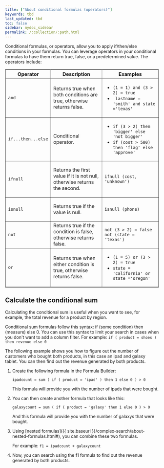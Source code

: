 ```yaml
---
title: ["About conditional formulas (operators)"]
keywords: tbd
last_updated: tbd
toc: false
sidebar: mydoc_sidebar
permalink: /:collection/:path.html
---
```

Conditional formulas, or operators, allow you to apply if/then/else conditions in your formulas. You can leverage operators in your conditional formulas to have them return true, false, or a predetermined value. The operators include:

<table cellpadding="4" cellspacing="0" summary="" id="conditional-sum__table_mps_jqv_1z" class="table" frame="border" border="1" rules="all">
   <colgroup>
      <col style="width:10%"/>
      <col style="width:45%"/>
      <col style="width:45%"/>
   </colgroup>
   <thead>
      <tr>
         <th>Operator</th>
         <th>Description</th>
         <th>Examples</th>
      </tr>
   </thead>
   <tbody>
      <tr>
         <td><code>and</code></td>
         <td>
            <p>Returns true when both conditions are true, otherwise returns false. </p>
         </td>
         <td>
            <ul>
               <li><code>(1 = 1) and (3 &gt; 2) = true </code></li>
               <li><code> lastname = 'smith' and state ='texas' </code></li>
            </ul>
         </td>
      </tr>
      <tr>
         <td>
            <code>if...then...else </code>
         </td>
         <td>
            <p>Conditional operator. </p>
         </td>
         <td>
            <ul>
               <li>
                  <code>if (3 &gt; 2) then 'bigger' else 'not bigger' </code>
               </li>
               <li>
                  <code>if (cost &gt; 500) then 'flag' else 'approve' </code>
               </li>
            </ul>
         </td>
      </tr>
      <tr>
         <td>
            <code>ifnull </code>
         </td>
         <td>
            <p>Returns the first value if it is not null, otherwise returns the second. </p>
         </td>
         <td>
            <code>ifnull (cost, 'unknown') </code>
         </td>
      </tr>
      <tr>
         <td>
            <code>isnull </code>
         </td>
         <td>
            <p>Returns true if the value is null. </p>
         </td>
         <td>
            <code>isnull (phone) </code>
         </td>
      </tr>
      <tr>
         <td><code>not</code></td>
         <td>Returns true if the condition is false, otherwise returns false.</td>
         <td>
            <code>not (3 &gt; 2) = false </code>
            <code>not (state = 'texas') </code>
         </td>
      </tr>
      <tr>
         <td><code>or</code></td>
         <td>Returns true when either condition is true, otherwise returns false.</td>
         <td>
            <ul>
               <li>
                  <code>(1 = 5) or (3 &gt; 2) = true </code>
               </li>
               <li>
                  <code>state = 'california' or state ='oregon' </code>
               </li>
            </ul>
         </td>
      </tr>
   </tbody>
</table>

## Calculate the conditional sum

Calculating the conditional sum is useful when you want to see, for example, the total revenue for a product by region.

Conditional sum formulas follow this syntax: if (some condition) then (measure) else 0. You can use this syntax to limit your search in cases when you don't want to add a column filter. For example: `if ( product = shoes ) then revenue else 0`

The following example shows you how to figure out the number of customers who bought both products, in this case an ipad and galaxy tablet. You can then find out the revenue generated by both products.

1. Create the following formula in the Formula Builder:

    `ipadcount = sum ( if ( product = 'ipad' ) then 1 else 0 ) > 0`

     This formula will provide you with the number of ipads that were bought.

2. You can then create another formula that looks like this:

    `galaxycount = sum ( if ( product = 'galaxy' then 1 else 0 ) > 0`

    And this formula will provide you with the number of galaxys that were bought.

3. Using [nested formulas]({{ site.baseurl }}/complex-search/about-nested-formulas.html#), you can combine these two formulas.

    For example: `f1 = ipadcount + galaxycount`

4. Now, you can search using the f1 formula to find out the revenue generated by both products.
